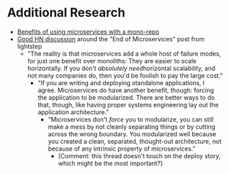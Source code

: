 # Additional Research

- [Benefits of using microservices with a mono-repo](http://blog.shippable.com/our-journey-to-microservices-and-a-mono-repository)
- [Good HN discussion](https://news.ycombinator.com/item?id=12134648) around the "End of Microservices" post from lightstep
  - "The reality is that microservices add a whole host of failure modes, for just one benefit over monoliths: They are easier to scale horizontally. If you don't *absolutely need*horizontal scalability, and not many companies do, then you'd be foolish to pay the large cost."
    - "If you are writing and deploying standalone applications, I agree. Microservices do have another benefit, though: forcing the application to be modularized. There are better ways to do that, though, like having proper systems engineering lay out the application architecture."
      - "Microservices don't *force* you to modularize, you can still make a mess by not cleanly separating things or by cutting across the wrong boundary. You modularized well because you created a clean, separated, thought-out architecture, not because of any intrinsic property of microservices."
        - [Comment: this thread doesn't touch on the deploy story, which might be the most important?]

